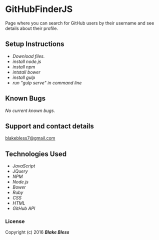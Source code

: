 # GitHubFinderJS

Page where you can search for GitHub users by their username and see details about their profile.

## Setup Instructions

* _Download files._
* _install node.js_
* _install npm_
* _intstall bower_
* _install gulp_
* _run "gulp serve" in command line_

## Known Bugs

_No current known bugs._

## Support and contact details

blakebless7@gmail.com

## Technologies Used

* _JavaScript_
* _JQuery_
* _NPM_
* _Node.js_
* _Bower_
* _Ruby_
* _CSS_
* _HTML_
* _GitHub API_

### License

Copyright (c) 2016 **_Blake Bless_**
